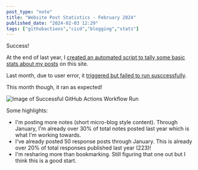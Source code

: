 ```yaml
---
post_type: "note" 
title: "Website Post Statistics - February 2024"
published_date: "2024-02-03 12:29"
tags: ["githubactions","cicd","blogging","stats"]
---
```


Success! 

At the end of last year, I [created an automated script to tally some basic stats about my posts](/posts/website-metrics-github-actions/) on this site. 

Last month, due to user error, it [triggered but failed to run susccessfully](/notes/post-statistics-gh-actions-working-almost).

This month though, it ran as expected! 

![Image of Successful GitHub Actions Workflow Run](https://github.com/lqdev/luisquintanilla.me/assets/11130940/888121b7-5e0d-45ca-a688-b46039bdb45e)

Some highlights:

- I'm posting more notes (short micro-blog style content). Through January, I'm already over 30% of total notes posted last year which is what I'm working towards.
- I've already posted 50 response posts through January. This is already over 20% of total responses published last year (223)!
- I'm resharing more than bookmarking. Still figuring that one out but I think this is a good start.